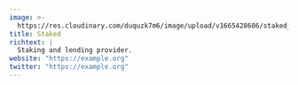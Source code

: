 ```yaml
---
image: >-
  https://res.cloudinary.com/duquzk7m6/image/upload/v1665428686/staked_texjhp.png
title: Staked
richtext: |
  Staking and lending provider.
website: "https://example.org"
twitter: "https://example.org"
---
```

